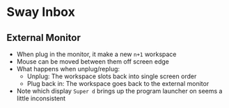 # Sway Inbox

## External Monitor

* When plug in the monitor, it make a new `n+1` workspace
* Mouse can be moved between them off screen edge
* What happens when unplug/replug:
    * Unplug: The workspace slots back into single screen order
    * Plug back in: The workspace goes back to the external monitor
* Note which display `Super d` brings up the program launcher on seems
  a little inconsistent

